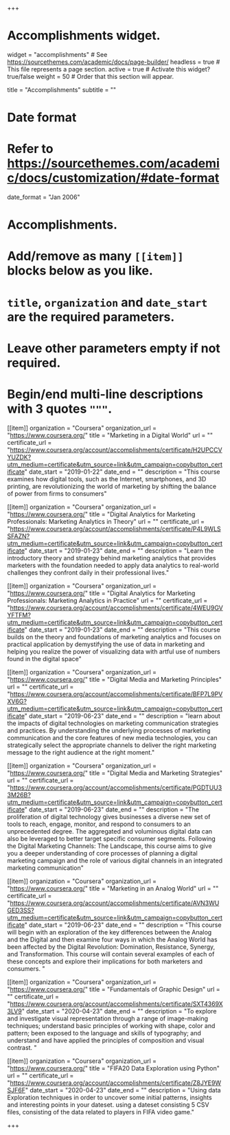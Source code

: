 +++
# Accomplishments widget.
widget = "accomplishments"  # See https://sourcethemes.com/academic/docs/page-builder/
headless = true  # This file represents a page section.
active = true  # Activate this widget? true/false
weight = 50  # Order that this section will appear.

title = "Accomplish&shy;ments"
subtitle = ""

# Date format
#   Refer to https://sourcethemes.com/academic/docs/customization/#date-format
date_format = "Jan 2006"

# Accomplishments.
#   Add/remove as many `[[item]]` blocks below as you like.
#   `title`, `organization` and `date_start` are the required parameters.
#   Leave other parameters empty if not required.
#   Begin/end multi-line descriptions with 3 quotes `"""`.



[[item]]
  organization = "Coursera"
  organization_url = "https://www.coursera.org/"
  title = "Marketing in a Digital World"
  url = ""
  certificate_url = "https://www.coursera.org/account/accomplishments/certificate/H2UPCCVYUZDK?utm_medium=certificate&utm_source=link&utm_campaign=copybutton_certificate"
  date_start = "2019-01-22"
  date_end = ""
  description = "This course examines how digital tools, such as the Internet, smartphones, and 3D printing, are revolutionizing the world of marketing by shifting the balance of power from firms to consumers"
  
[[item]]
  organization = "Coursera"
  organization_url = "https://www.coursera.org/"
  title = "Digital Analytics for Marketing Professionals: Marketing Analytics in Theory"
  url = ""
  certificate_url = "https://www.coursera.org/account/accomplishments/certificate/P4L9WLSSFAZN?utm_medium=certificate&utm_source=link&utm_campaign=copybutton_certificate"
  date_start = "2019-01-23"
  date_end = ""
  description = "Learn the introductory theory and strategy behind marketing analytics that provides marketers with the foundation needed to apply data analytics to real-world challenges they confront daily in their professional lives."
  
[[item]]
  organization = "Coursera"
  organization_url = "https://www.coursera.org/"
  title = "Digital Analytics for Marketing Professionals: Marketing Analytics in Practice"
  url = ""
  certificate_url = "https://www.coursera.org/account/accomplishments/certificate/4WEU9GVYFTFM?utm_medium=certificate&utm_source=link&utm_campaign=copybutton_certificate"
  date_start = "2019-01-23"
  date_end = ""
  description = "This course builds on the theory and foundations of marketing analytics and focuses on practical application by demystifying the use of data in marketing and helping you realize the power of visualizing data with artful use of numbers found in the digital space"
  
[[item]]
  organization = "Coursera"
  organization_url = "https://www.coursera.org/"
  title = "Digital Media and Marketing Principles"
  url = ""
  certificate_url = "https://www.coursera.org/account/accomplishments/certificate/BFP7L9PVXV6G?utm_medium=certificate&utm_source=link&utm_campaign=copybutton_certificate"
  date_start = "2019-06-23"
  date_end = ""
  description = "learn about the impacts of digital technologies on marketing communication strategies and practices. By understanding the underlying processes of marketing communication and the core features of new media technologies, you can strategically select the appropriate channels to deliver the right marketing message to the right audience at the right moment."
  
[[item]]
  organization = "Coursera"
  organization_url = "https://www.coursera.org/"
  title = "Digital Media and Marketing Strategies"
  url = ""
  certificate_url = "https://www.coursera.org/account/accomplishments/certificate/PGDTUU33M26B?utm_medium=certificate&utm_source=link&utm_campaign=copybutton_certificate"
  date_start = "2019-06-23"
  date_end = ""
  description = "The proliferation of digital technology gives businesses a diverse new set of tools to reach, engage, monitor, and respond to consumers to an unprecedented degree. The aggregated and voluminous digital data can also be leveraged to better target specific consumer segments. Following the Digital Marketing Channels: The Landscape, this course aims to give you a deeper understanding of core processes of planning a digital marketing campaign and the role of various digital channels in an integrated marketing communication"
  
[[item]]
  organization = "Coursera"
  organization_url = "https://www.coursera.org/"
  title = "Marketing in an Analog World"
  url = ""
  certificate_url = "https://www.coursera.org/account/accomplishments/certificate/AVN3WUGED3SS?utm_medium=certificate&utm_source=link&utm_campaign=copybutton_certificate"
  date_start = "2019-06-23"
  date_end = ""
  description = "This course will begin with an exploration of the key differences between the Analog and the Digital and then examine four ways in which the Analog World has been affected by the Digital Revolution: Domination, Resistance, Synergy, and Transformation. This course will contain several examples of each of these concepts and explore their implications for both marketers and consumers. "

[[item]]
  organization = "Coursera"
  organization_url = "https://www.coursera.org/"
  title = "Fundamentals of Graphic Design"
  url = ""
  certificate_url = "https://www.coursera.org/account/accomplishments/certificate/SXT4369X3LV9"
  date_start = "2020-04-23"
  date_end = ""
  description = "To explore and investigate visual representation through a range of image-making techniques; understand basic principles of working with shape, color and pattern; been exposed to the language and skills of typography; and understand and have applied the principles of composition and visual contrast. "
  
  [[item]]
  organization = "Coursera"
  organization_url = "https://www.coursera.org/"
  title = "FIFA20 Data Exploration using Python"
  url = ""
  certificate_url = "https://www.coursera.org/account/accomplishments/certificate/Z8JYE9WSJF6F"
  date_start = "2020-04-23"
  date_end = ""
  description = "Using data Exploration techniques in order to uncover some initial patterns, insights and interesting points in your dateset. using a dateset consisting 5 CSV files, consisting of the data related to players in FIFA video game."

+++
